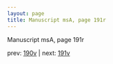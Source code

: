 ```yaml
---
layout: page
title: Manuscript msA, page 191r
---
```


Manuscript msA, page 191r

prev:  [190v](../190v) | next:  [191v](../191v)